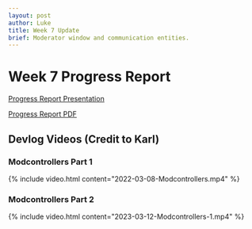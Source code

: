 ```yaml
---
layout: post
author: Luke
title: Week 7 Update
brief: Moderator window and communication entities.
---
```


# Week 7 Progress Report

[Progress Report Presentation]({{site.url}}/assets/pptx/presentation-week-07.pptx)

[Progress Report PDF]({{site.url}}/assets/pdfs/progress-week-07.pdf)

## Devlog Videos (Credit to Karl)

### Modcontrollers Part 1

{% include video.html content="2022-03-08-Modcontrollers.mp4" %}

### Modcontrollers Part 2

{% include video.html content="2023-03-12-Modcontrollers-1.mp4" %}


